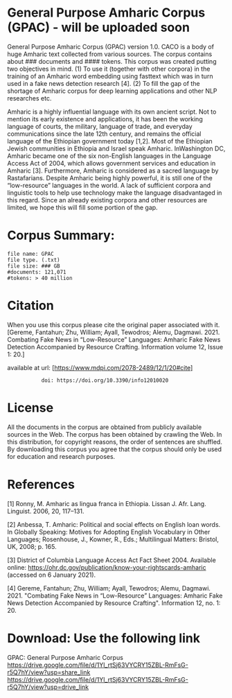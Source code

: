 # General Purpose Amharic Corpus (GPAC) - will be uploaded soon

General Purpose Amharic Corpus (GPAC) version 1.0. CACO is a body of huge Amharic text collected from various sources. The corpus contains about ### documents and #### tokens. This corpus was created putting two objectives in mind. (1) To use it (together with other corpora) in the training of an Amharic word embedding using fasttext which was in turn used in a fake news detection research [4]. (2) To fill the gap of the shortage of Amharic corpus for deep learning applications and other NLP researches etc. 

Amharic is a highly influential language with its own ancient script. Not to mention its early existence and applications, it has been the working language of courts, the military, language of trade, and everyday communications since the late 12th century, and remains the official language of the Ethiopian government today [1,2]. Most of the Ethiopian Jewish communities in Ethiopia and Israel speak Amharic. InWashington DC, Amharic became one of the six non-English languages in the Language Access Act of 2004, which allows government services and education in Amharic [3]. Furthermore, Amharic is considered as a sacred language by Rastafarians. Despite Amharic being highly powerful,
it is still one of the “low-resource” languages in the world. A lack of sufficient corpora and linguistic tools to help use technology make the language disadvantaged in this
regard. Since an already existing corpora and other resources are limited, we hope this will fill some portion of the gap. 

# Corpus Summary: 
    file name: GPAC
    file type. (.txt)
    file size: ### GB
    #documents: 121,071
    #tokens: > 40 million


# Citation
When you use this corpus please cite the original paper associated with it.  
[Gereme, Fantahun; Zhu, William; Ayall, Tewodros; Alemu, Dagmawi. 2021. Combating Fake News in “Low-Resource” Languages: Amharic Fake News Detection Accompanied by Resource Crafting. Information volume 12, Issue 1: 20.]  

available at   url: [https://www.mdpi.com/2078-2489/12/1/20#cite]

               doi: https://doi.org/10.3390/info12010020

# License
All the documents in the corpus are obtained from publicly available sources in the Web. The corpus has been obtained by crawling the Web. In this distribution, for copyright reasons, the order of sentences are shuffled. By downloading this corpus you agree that the corpus should only be used for education and research purposes.


# References
[1] Ronny, M. Amharic as lingua franca in Ethiopia. Lissan J. Afr. Lang. Linguist. 2006, 20, 117–131.

[2] Anbessa, T. Amharic: Political and social effects on English loan words. In Globally Speaking: Motives for Adopting English Vocabulary in Other Languages; Rosenhouse, J., Kowner, R., Eds.; Multilingual Matters: Bristol, UK, 2008; p. 165.

[3] District of Columbia Language Access Act Fact Sheet 2004. Available online: https://ohr.dc.gov/publication/know-your-rightscards-amharic (accessed on 6 January 2021).

[4] Gereme, Fantahun; Zhu, William; Ayall, Tewodros; Alemu, Dagmawi. 2021. "Combating Fake News in “Low-Resource” Languages: Amharic Fake News Detection Accompanied by Resource Crafting". Information 12, no. 1: 20.

# Download: Use the following link

GPAC: General Purpose Amharic Corpus 
https://drive.google.com/file/d/1Yl_rtSj63VYCRY15ZBL-RmFsG-r5Q7hY/view?usp=share_link
https://drive.google.com/file/d/1Yl_rtSj63VYCRY15ZBL-RmFsG-r5Q7hY/view?usp=drive_link


